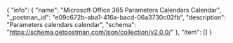 {
  "info": {
    "name": "Microsoft Office 365 Parameters Calendars Calendar",
    "_postman_id": "e09c672b-aba1-416a-bacd-06a3730c02fb",
    "description": "Parameters calendars calendar",
    "schema": "https://schema.getpostman.com/json/collection/v2.0.0/"
  },
  "item": []
}